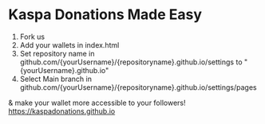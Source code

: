 # Kaspa Donations Made Easy
1) Fork us
2) Add your wallets in index.html
3) Set repository name in github.com/{yourUsername}/{repositoryname}.github.io/settings to "{yourUsername}.github.io"
4) Select Main branch in github.com/{yourUsername}/{repositoryname}.github.io/settings/pages

& make your wallet more accessible to your followers!
https://kaspadonations.github.io
